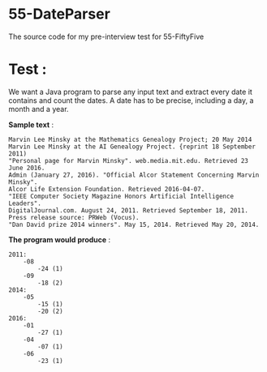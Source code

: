 # 55-DateParser
The source code for my pre-interview test for 55-FiftyFive 

# Test :
We want a Java program to parse any input text and extract every date it contains and count the dates. A date has to be precise, including a day, a month and a year.

**Sample text** : 
```
Marvin Lee Minsky at the Mathematics Genealogy Project; 20 May 2014
Marvin Lee Minsky at the AI Genealogy Project. {reprint 18 September 2011)
"Personal page for Marvin Minsky". web.media.mit.edu. Retrieved 23 June 2016.
Admin (January 27, 2016). "Official Alcor Statement Concerning Marvin Minsky". 
Alcor Life Extension Foundation. Retrieved 2016-04-07.
"IEEE Computer Society Magazine Honors Artificial Intelligence Leaders". 
DigitalJournal.com. August 24, 2011. Retrieved September 18, 2011. 
Press release source: PRWeb (Vocus).
"Dan David prize 2014 winners". May 15, 2014. Retrieved May 20, 2014.
```

**The program would produce** : 
```
2011:
    -08
        -24 (1)
    -09
        -18 (2)
2014:
    -05
        -15 (1)
        -20 (2)
2016:
    -01
        -27 (1)
    -04
        -07 (1)
    -06
        -23 (1)
```
